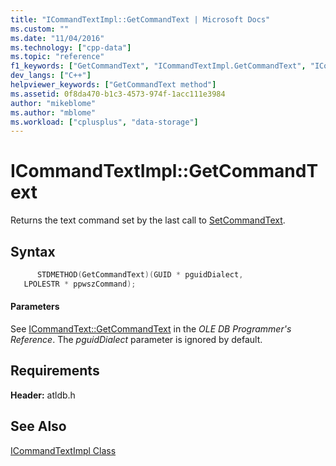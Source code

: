 ```yaml
---
title: "ICommandTextImpl::GetCommandText | Microsoft Docs"
ms.custom: ""
ms.date: "11/04/2016"
ms.technology: ["cpp-data"]
ms.topic: "reference"
f1_keywords: ["GetCommandText", "ICommandTextImpl.GetCommandText", "ICommandTextImpl::GetCommandText"]
dev_langs: ["C++"]
helpviewer_keywords: ["GetCommandText method"]
ms.assetid: 0f8da470-b1c3-4573-974f-1acc111e3984
author: "mikeblome"
ms.author: "mblome"
ms.workload: ["cplusplus", "data-storage"]
---
```

# ICommandTextImpl::GetCommandText
Returns the text command set by the last call to [SetCommandText](../../data/oledb/icommandtextimpl-setcommandtext.md).  
  
## Syntax  
  
```cpp
      STDMETHOD(GetCommandText)(GUID * pguidDialect,   
   LPOLESTR * ppwszCommand);  
```  
  
#### Parameters  
 See [ICommandText::GetCommandText](https://msdn.microsoft.com/en-us/library/ms709825.aspx) in the *OLE DB Programmer's Reference*. The *pguidDialect* parameter is ignored by default.  
  
## Requirements  
 **Header:** atldb.h  
  
## See Also  
 [ICommandTextImpl Class](../../data/oledb/icommandtextimpl-class.md)